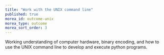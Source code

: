 ```yaml
---
title: "Work with the UNIX command line"
published: true
morea_id: outcome-unix
morea_type: outcome
morea_sort_order: 3
---
```



Working understanding of computer hardware, binary encoding, and how to use the UNIX command line to develop and execute python programs.